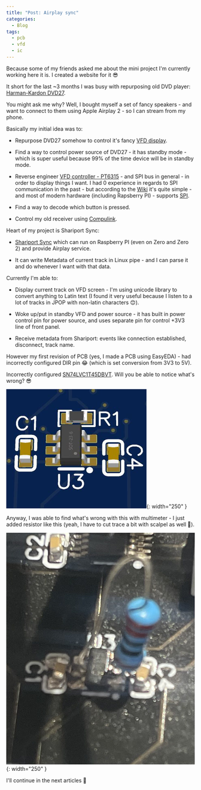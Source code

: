 ```yaml
---
title: "Post: Airplay sync"
categories:
  - Blog
tags:
  - pcb
  - vfd
  - ic
---
```


Because some of my friends asked me about the mini project I'm currently working here it is. I created a website for it 😎

It short for the last ~3 months I was busy with repurposing old DVD player: [Harman-Kardon DVD27](/assets/pdfs/dvd_27.pdf).

You might ask me why? Well, I bought myself a set of fancy speakers - and want to connect to them using Apple Airplay 2 - so I can stream from my phone.

Basically my initial idea was to:

- Repurpose DVD27 somehow to control it's fancy [VFD display](https://en.wikipedia.org/wiki/Vacuum_fluorescent_display).

- Find a way to control power source of DVD27 - it has standby mode - which is super useful because 99% of the time device will be in standby mode.

- Reverse engineer [VFD controller - PT6315](/assets/pdfs/PT6315_PrincetonTechnologyCorp.pdf) - and SPI bus in general - in order to display things I want. I had 0 experience in regards to SPI communication in the past - but according to the [Wiki](https://en.wikipedia.org/wiki/Serial_Peripheral_Interface) it's quite simple - and most of modern hardware (including Rapsberry PI) - supports [SPI](https://en.wikipedia.org/wiki/Serial_Peripheral_Interface).

- Find a way to decode which button is pressed.

- Control my old receiver using [Compulink](https://github.com/jcj83429/jvc_compulink).

Heart of my project is Shariport Sync:

- [Shariport Sync](https://github.com/mikebrady/shairport-sync) which can run on Raspberry PI (even on Zero and Zero 2) and provide Airplay service.

- It can write Metadata of current track in Linux pipe - and I can parse it and do whenever I want with that data.

Currently I'm able to:

- Display current track on VFD screen - I'm using unicode library to convert anything to Latin text (I found it very useful because I listen to a lot of tracks in JPOP with non-latin characters 😊).

- Woke up/put in standby VFD and power source - it has built in power control pin for power source, and uses separate pin for control +3V3 line of front panel.

- Receive metadata from Shariport: events like connection established, disconnect, track name.

However my first revision of PCB (yes, I made a PCB using EasyEDA) - had incorrectly configured DIR pin 😂 (which is set conversion from 3V3 to 5V).

Incorrectly configured [SN74LVC1T45DBVT](https://www.ti.com/product/SN74LVC1T45/part-details/SN74LVC1T45DBVT). Will you be able to notice what's wrong? 😎

![That should not be like this](/assets/images/03012024snip1.JPG){: width="250" }

Anyway, I was able to find what's wrong with this with multimeter - I just added resistor like this (yeah, I have to cut trace a bit with scalpel as well 🤔).

![Added resistor](/assets/images/photo_5240040412893271097_y.jpg){: width="250" }

I'll continue in the next articles 🙂
